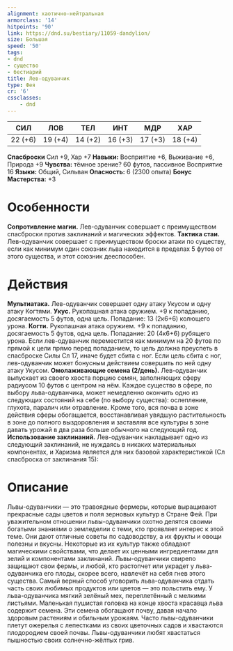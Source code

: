 ```yaml
---
alignment: хаотично-нейтральная
armorclass: '14'
hitpoints: '90'
link: https://dnd.su/bestiary/11059-dandylion/
size: Большая
speed: '50'
tags:
- dnd
- существо
- бестиарий
title: Лев-одуванчик
type: Фея
cr: '6'
cssclasses:
    - dnd
---
```



| СИЛ | ЛОВ | ТЕЛ | ИНТ | МДР | ХАР |
|---|---|---|---|---|---|
| 22 (+6) | 19 (+4) | 14 (+2) | 16 (+3) | 17 (+3) | 18 (+4) |
**Спасброски** Сил +9, Хар +7
**Навыки:** Восприятие +6, Выживание +6, Природа +9
**Чувства:** тёмное зрение? 60 футов, пассивное Восприятие 16
**Языки:** Общий, Сильван
**Опасность:** 6 (2300 опыта)
**Бонус Мастерства:** +3


# Особенности
**Сопротивление магии.** Лев-одуванчик совершает с преимуществом спасброски против заклинаний и магических эффектов.
**Тактика стаи.** Лев-одуванчик совершает с преимуществом броски атаки по существу, если как минимум один союзник льва находится в пределах 5 футов от этого существа, и этот союзник дееспособен.


# Действия
**Мультиатака.** Лев-одуванчик совершает одну атаку Укусом и одну атаку Когтями.
**Укус.** Рукопашная атака оружием. +9 к попаданию, досягаемость 5 футов, одна цель. Попадание: 13 (2к6+6) колющего урона.
**Когти.** Рукопашная атака оружием. +9 к попаданию, досягаемость 5 футов, одна цель. Попадание: 20 (4к6+6) рубящего урона. Если лев-одуванчик переместится как минимум на 20 футов по прямой к цели прямо перед попаданием, то цель должна преуспеть в спасброске Силы Сл 17, иначе будет сбита с ног. Если цель сбита с ног, лев-одуванчик может бонусным действием совершить по ней одну атаку Укусом.
**Омолаживающие семена (2/день).** Лев-одуванчик выпускает из своего хвоста порцию семян, заполняющих сферу радиусом 10 футов с центром на нём. Каждое существо в сфере, по выбору льва-одуванчика, может немедленно окончить одно из следующих состояний на себе (по выбору существа): ослепление, глухота, паралич или отравление. Кроме того, вся почва в зоне действия сферы обогащается, восстанавливая увядшую растительность в зоне до полного выздоровления и заставляя все культуры в зоне давать урожай в два раза больше обычного на следующий год.
**Использование заклинаний.** Лев-одуванчик накладывает одно из следующий заклинаний, не нуждаясь в никаких материальных компонентах, и Харизма является для них базовой характеристикой (Сл спасброска от заклинания 15):


# Описание
Львы-одуванчики — это травоядные фермеры, которые выращивают прекрасные сады цветов и поля зерновых культур в Стране Фей. При уважительном отношении львы-одуванчики охотно делятся своими богатыми знаниями о земледелии с теми, кто проявляет интерес к этой теме. Они дают отличные советы по садоводству, а их фрукты и овощи полезны и вкусны. Некоторые из их культур также обладают магическими свойствами, что делает их ценными ингредиентами для зелий и компонентами заклинаний. Львы-одуванчики свирепо защищают свои фермы, и любой, кто растопчет или украдет у льва-одуванчика его плоды, скорее всего, навлечёт на себя гнев этого существа. Самый верный способ уговорить льва-одуванчика отдать часть своих любимых продуктов или цветов — это польстить ему. У льва-одуванчика мягкий зелёный мех, переплетённый с мелкими листьями. Маленькая пушистая головка на конце хвоста красавца льва содержит семена. Эти семена обогащают почву, давая начало здоровым растениям и обильным урожаям. Часто львы-одуванчики плетут ожерелья с лепестками из своих цветочных садов и хвастаются плодородием своей почвы. Львы-одуванчики любят хвастаться пышностью своих солнечно-жёлтых грив.